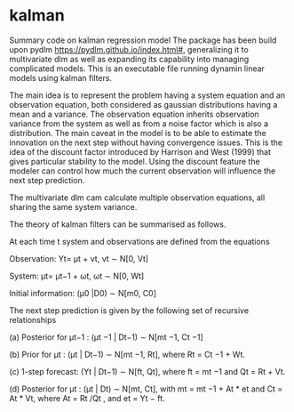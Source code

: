 # kalman
Summary code on kalman regression model
The package has been build upon pydlm https://pydlm.github.io/index.html#, generalizing it to multivariate dlm as well as expanding its capability into managing complicated models.
This is an executable file running dynamin linear models using kalman filters.

The main idea is to represent the problem having a system equation and an observation equation, both considered as gaussian distributions having a mean and a variance. The observation equation inherits observation variance from the system as well as from a noise factor which is also a distribution. The main caveat in the model is to be able to estimate the innovation on the next step without having convergence issues. This is the idea of the discount factor introduced by Harrison and West (1999) that gives particular stability to the model.
Using the discount feature the modeler can control how much the current observation will influence the next step prediction.

The multivariate dlm cam calculate multiple observation equations, all sharing the same system variance.

The theory of kalman filters can be summarised as follows.

At each time t system and observations are defined from the equations

Observation: Yt= μt + νt, νt ∼ N[0, Vt]

System: μt= μt−1 + ωt, ωt ∼ N[0, Wt]

Initial information: (μ0 |D0) ∼ N[m0, C0]

The next step prediction is given by the following set of recursive relationships

(a) Posterior for μt−1 : (μt −1 | Dt−1) ∼ N[mt −1, Ct −1]

(b) Prior for μt : (μt | Dt−1) ∼ N[mt −1, Rt],
where Rt = Ct −1 + Wt.

(c) 1-step forecast: (Yt | Dt−1) ∼ N[ft, Qt],
where ft = mt −1 and Qt = Rt + Vt.

(d) Posterior for μt : (μt | Dt) ∼ N[mt, Ct],
with mt = mt −1 + At * et and Ct = At * Vt,
where At = Rt /Qt , and et = Yt − ft.
